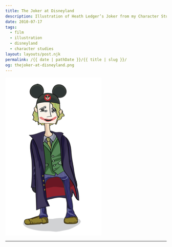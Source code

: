 ```yaml
---
title: The Joker at Disneyland
description: Illustration of Heath Ledger’s Joker from my Character Studies series.
date: 2010-07-17
tags: 
  - film
  - illustration
  - disneyland
  - character studies
layout: layouts/post.njk
permalink: /{{ date | pathDate }}/{{ title | slug }}/
og: thejoker-at-disneyland.png
---
```


<p class="center">
  <img src="/img/thejoker-at-disneyland.png" alt="Joker at Disneyland" style="max-width: 300px" />
</p>

---

